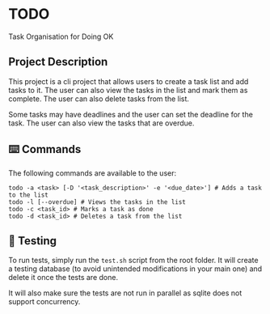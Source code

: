 # TODO
Task Organisation for Doing OK

## Project Description
This project is a cli project that allows users to create a task list and add tasks to it. The user can also view the tasks in the list and mark them as complete. The user can also delete tasks from the list.

Some tasks may have deadlines and the user can set the deadline for the task. The user can also view the tasks that are overdue.

## ⌨️ Commands
The following commands are available to the user:
```
todo -a <task> [-D '<task_description>' -e '<due_date>'] # Adds a task to the list
todo -l [--overdue] # Views the tasks in the list
todo -c <task_id> # Marks a task as done
todo -d <task_id> # Deletes a task from the list
```

## 🧪 Testing
To run tests, simply run the `test.sh` script from the root folder.
It will create a testing database (to avoid unintended modifications in your main one) and delete it once the tests are done.

It will also make sure the tests are not run in parallel as sqlite does not support concurrency.
